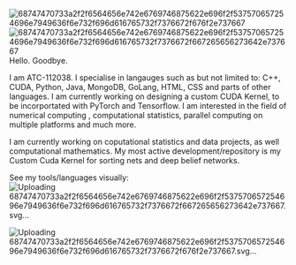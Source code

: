 ![68747470733a2f2f6564656e742e6769746875622e696f2f537570657254696e7949636f6e732f696d616765732f7376672f676f2e737667](https://github.com/user-attachments/assets/3542d347-47ca-4ec1-907f-6a474a87595f)![68747470733a2f2f6564656e742e6769746875622e696f2f537570657254696e7949636f6e732f696d616765732f7376672f667265656273642e737667](https://github.com/user-attachments/assets/f141a6ad-d672-4af3-a234-4f119f5dabc9)Hello.
Goodbye.

I am ATC-112038. I specialise in langauges such as but not limited to: C++, CUDA, Python, Java, MongoDB, GoLang, HTML, CSS and parts of other languages. I am currently working on designing a custom CUDA Kernel, to be incorportated with PyTorch and Tensorflow. I am interested in the field of numerical computing , computational statistics, parallel computing on multiple platforms and much more. 

I am currently working on coputational statistics and data projects, as well computational mathematics. 
My most active development/repository is my Custom Cuda Kernel for sorting nets and deep belief networks. 

See my tools/languages visually:![Uploading <svg xmlns="http://www.w3.org/2000/svg"
aria-label="FreeBSD" role="img"
viewBox="0 0 512 512"><path
d="m0 0H512V512H0" fill="#fff"/><path d="m420.1 119.5c18 17.9-31.8 96.8-40.2 105.2-8.4 8.4-29.8.7-47.7-17.3-18-17.9-25.7-39.3-17.3-47.7 8.4-8.4 87.3-58.2 105.2-40.2m-251.7 19c-27.4-15.6-66.4-32.9-78.8-20.4C77 130.7 95 170.5 110.7 198c14-24.3 33.9-44.8 57.7-59.5m224.4 80.1c2.5 8.6 2.1 15.6-2 19.7-9.6 9.6-35.4-.6-58.7-22.8-1.6-1.5-3.2-3-4.8-4.6-8.4-8.4-15-17.4-19.2-25.6-8.2-14.6-10.2-27.5-4-33.7 3.4-3.4 8.7-4.3 15.3-3.1 4.3-2.7 9.3-5.7 14.9-8.8-22.5-11.7-48.1-18.4-75.2-18.4-90 0-163 73-163 163s73 163 163 163 163-73 163-163c0-29.1-7.6-56.3-21-79.9-2.9 5.3-5.7 10.1-8.2 14.2" fill="#ab2b28"/></svg>68747470733a2f2f6564656e742e6769746875622e696f2f537570657254696e7949636f6e732f696d616765732f7376672f667265656273642e737667.svg…]()

![Uploading 68747470733a2f2f6564656e742e6769746875622e696f2f537570657254696e7949636f6e<svg xmlns="http://www.w3.org/2000/svg"
aria-label="Go" role="img"
viewBox="0 0 512 512"><path
d="m0 0H512V512H0"
fill="#fff"/><path fill="#00acd7" d="M308 220c1 2-1 2-2 2l-34 9c-3 2-5-1-5-1-21-26-65-8-67 30-2 36 45 50 67 14h-38c-3 0-8-1-3-10l8-17c2-4 3-4 9-4h70c0 81-90 117-138 68-22-23-29-75 16-112 36-29 96-29 117 21m16 96c-45-39-21-120 50-133 73-13 105 55 76 106-24 43-88 61-126 27m94-51c9-25-9-49-36-47-30 3-51 42-32 65 19 22 58 12 68-18m-321-2v-1l2-5 2-1h41l1 1-1 5-1 1H97m-48-18s-2 0-1-1l4-6 2-1h92l1 1-2 5-1 1-95 1m30-19-1-1 5-5 2-1h72v1l-3 5-2 1H79"/></svg>732f696d616765732f7376672f676f2e737667.svg…]()


<!---
ATC-112038/ATC-112038 is a ✨ special ✨ repository because its `README.md` (this file) appears on your GitHub profile.
You cnk to take a look at your changes.
--->

